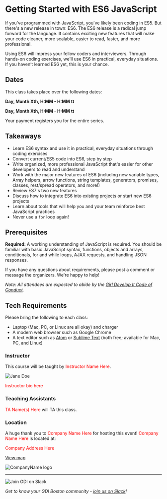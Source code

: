 # Getting Started with ES6 JavaScript

If you've programmed with JavaScript, you've likely been coding in ES5. But there's a new release in town: ES6. The ES6 release is a radical jump forward for the language. It contains exciting new features that will make your code cleaner, more scalable, easier to read, faster, and more professional.

Using ES6 will impress your fellow coders and interviewers. Through hands-on coding exercises, we'll use ES6 in practical, everyday situations. If you haven’t learned ES6 yet, this is your chance.

## Dates

This class takes place over the following dates:

**Day, Month Xth, H:MM - H:MM tt**

**Day, Month Xth, H:MM - H:MM tt**

Your payment registers you for the entire series.

## Takeaways

- Learn ES6 syntax and use it in practical, everyday situations through coding exercises
- Convert current/ES5 code into ES6, step by step
- Write organized, more professional JavaScript that's easier for other developers to read and understand
- Work with the major new features of ES6 (including new variable types, Array helpers, arrow functions, string templates, generators, promises, classes, rest/spread operators, and more!)
- Review ES7's two new features
- Discuss how to integrate ES6 into existing projects or start new ES6 projects
- Learn about tools that will help you and your team reinforce best JavaScript practices
- Never use a `for` loop again!

## Prerequisites

**Required:** A working understanding of JavaScript is required. You should be familiar with basic JavaScript syntax, functions, objects and arrays, conditionals, for and while loops, AJAX requests, and handling JSON responses.

 If you have any questions about requirements, please post a comment or message the organizers. We're happy to help!

_Note: All attendees are expected to abide by the [Girl Develop It Code of Conduct](http://www.girldevelopit.com/codeofconduct)._


## Tech Requirements

Please bring the following to each class:

- Laptop (Mac, PC, or Linux are all okay) and charger
- A modern web browser such as Google Chrome
- A text editor such as [Atom](http://atom.io) or [Sublime Text](http://www.sublimetext.com/2) (both free; available for Mac, PC, and Linux)

### Instructor

This course will be taught by <span style="color:red;">Instructor Name Here</span>.

<img src="http://placehold.it/300x300" alt="Jane Doe" />

<span style="color:red;">Instructor bio here</span>

### Teaching Assistants

<span style="color:red;">TA Name(s) Here</span> will TA this class.

### Location

A huge thank you to <span style="color:red;">Company Name Here</span> for hosting this event! <span style="color:red;">Company Name Here</span> is located at:

<span style="color:red;">Company Address Here</span>

[View map](#)

<img src="http://placehold.it/300x75" alt="CompanyName logo" />

---

<img src="https://a248.e.akamai.net/secure.meetupstatic.com/photos/event/8/6/3/c/600_452194364.jpeg" alt="Join GDI on Slack" />

_Get to know your GDI Boston community - [join us on Slack](https://gdiboston-slack.herokuapp.com/)!_